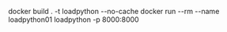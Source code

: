 docker build . -t loadpython --no-cache
docker run  --rm --name loadpython01 loadpython -p 8000:8000
